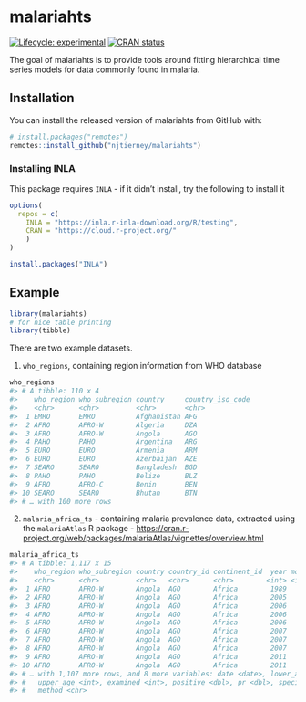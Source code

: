 
<!-- README.md is generated from README.Rmd. Please edit that file -->

# malariahts

<!-- badges: start -->

[![Lifecycle:
experimental](https://img.shields.io/badge/lifecycle-experimental-orange.svg)](https://lifecycle.r-lib.org/articles/stages.html#experimental)
[![CRAN
status](https://www.r-pkg.org/badges/version/malariahts)](https://CRAN.R-project.org/package=malariahts)
<!-- badges: end -->

The goal of malariahts is to provide tools around fitting hierarchical
time series models for data commonly found in malaria.

## Installation

You can install the released version of malariahts from GitHub with:

``` r
# install.packages("remotes")
remotes::install_github("njtierney/malariahts")
```

### Installing INLA

This package requires `INLA` - if it didn’t install, try the following
to install it

``` r
options(
  repos = c(
    INLA = "https://inla.r-inla-download.org/R/testing",
    CRAN = "https://cloud.r-project.org/"
    )
)

install.packages("INLA")
```

## Example

``` r
library(malariahts)
# for nice table printing
library(tibble)
```

There are two example datasets.

1.  `who_regions`, containing region information from WHO database

``` r
who_regions
#> # A tibble: 110 x 4
#>    who_region who_subregion country     country_iso_code
#>    <chr>      <chr>         <chr>       <chr>           
#>  1 EMRO       EMRO          Afghanistan AFG             
#>  2 AFRO       AFRO-W        Algeria     DZA             
#>  3 AFRO       AFRO-W        Angola      AGO             
#>  4 PAHO       PAHO          Argentina   ARG             
#>  5 EURO       EURO          Armenia     ARM             
#>  6 EURO       EURO          Azerbaijan  AZE             
#>  7 SEARO      SEARO         Bangladesh  BGD             
#>  8 PAHO       PAHO          Belize      BLZ             
#>  9 AFRO       AFRO-C        Benin       BEN             
#> 10 SEARO      SEARO         Bhutan      BTN             
#> # … with 100 more rows
```

2.  `malaria_africa_ts` - containing malaria prevalence data, extracted
    using the `malariaAtlas` R package -
    <https://cran.r-project.org/web/packages/malariaAtlas/vignettes/overview.html>

``` r
malaria_africa_ts
#> # A tibble: 1,117 x 15
#>    who_region who_subregion country country_id continent_id  year month
#>    <chr>      <chr>         <chr>   <chr>      <chr>        <int> <int>
#>  1 AFRO       AFRO-W        Angola  AGO        Africa        1989     6
#>  2 AFRO       AFRO-W        Angola  AGO        Africa        2005    11
#>  3 AFRO       AFRO-W        Angola  AGO        Africa        2006     4
#>  4 AFRO       AFRO-W        Angola  AGO        Africa        2006    11
#>  5 AFRO       AFRO-W        Angola  AGO        Africa        2006    12
#>  6 AFRO       AFRO-W        Angola  AGO        Africa        2007     1
#>  7 AFRO       AFRO-W        Angola  AGO        Africa        2007     2
#>  8 AFRO       AFRO-W        Angola  AGO        Africa        2007     3
#>  9 AFRO       AFRO-W        Angola  AGO        Africa        2011     1
#> 10 AFRO       AFRO-W        Angola  AGO        Africa        2011     2
#> # … with 1,107 more rows, and 8 more variables: date <date>, lower_age <dbl>,
#> #   upper_age <int>, examined <int>, positive <dbl>, pr <dbl>, species <chr>,
#> #   method <chr>
```
